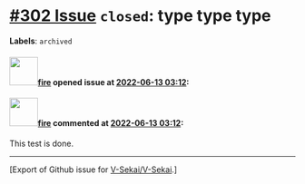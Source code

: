 # [\#302 Issue](https://github.com/V-Sekai/V-Sekai/issues/302) `closed`: type type type
**Labels**: `archived`


#### <img src="https://avatars.githubusercontent.com/u/32321?u=c2e06a3d2b49a467aa907e54aa259516440267cc&v=4" width="50">[fire](https://github.com/fire) opened issue at [2022-06-13 03:12](https://github.com/V-Sekai/V-Sekai/issues/302):



#### <img src="https://avatars.githubusercontent.com/u/32321?u=c2e06a3d2b49a467aa907e54aa259516440267cc&v=4" width="50">[fire](https://github.com/fire) commented at [2022-06-13 03:12](https://github.com/V-Sekai/V-Sekai/issues/302#issuecomment-1153414759):

This test is done.


-------------------------------------------------------------------------------



[Export of Github issue for [V-Sekai/V-Sekai](https://github.com/V-Sekai/V-Sekai).]
